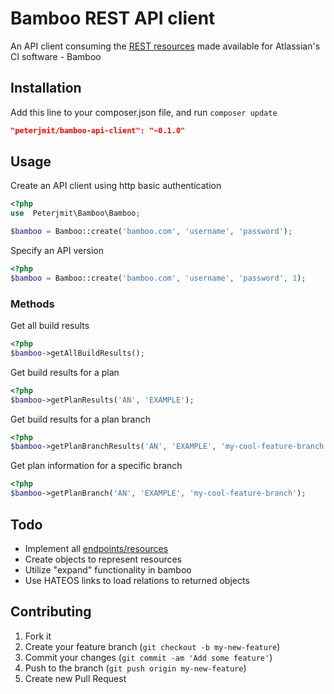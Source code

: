 # Bamboo REST API client

An API client consuming the [REST resources][1] made available for Atlassian's
CI software - Bamboo

## Installation

Add this line to your composer.json file, and run `composer update`

```json
"peterjmit/bamboo-api-client": "~0.1.0"
```

## Usage

Create an API client using http basic authentication

```php
<?php
use  Peterjmit\Bamboo\Bamboo;

$bamboo = Bamboo::create('bamboo.com', 'username', 'password');
```

Specify an API version

```php
<?php
$bamboo = Bamboo::create('bamboo.com', 'username', 'password', 1);
```

### Methods

Get all build results

```php
<?php
$bamboo->getAllBuildResults();
```

Get build results for a plan

```php
<?php
$bamboo->getPlanResults('AN', 'EXAMPLE');
```

Get build results for a plan branch

```php
<?php
$bamboo->getPlanBranchResults('AN', 'EXAMPLE', 'my-cool-feature-branch');
```

Get plan information for a specific branch

```php
<?php
$bamboo->getPlanBranch('AN', 'EXAMPLE', 'my-cool-feature-branch');
```

## Todo

* Implement all [endpoints/resources][1]
* Create objects to represent resources
* Utilize "expand" functionality in bamboo
* Use HATEOS links to load relations to returned objects

## Contributing

1. Fork it
2. Create your feature branch (`git checkout -b my-new-feature`)
3. Commit your changes (`git commit -am 'Add some feature'`)
4. Push to the branch (`git push origin my-new-feature`)
5. Create new Pull Request

[1]: https://developer.atlassian.com/display/BAMBOODEV/Bamboo+REST+Resources#BambooRESTResources-BuildService—SpecificPlan
